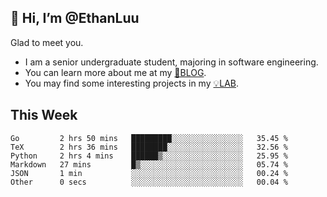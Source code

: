 ## 👋 Hi, I’m @EthanLuu

Glad to meet you.

- I am a senior undergraduate student, majoring in software engineering.
- You can learn more about me at my [📝BLOG](https://blog.ethanloo.cn).
- You may find some interesting projects in my [💡LAB](https://lab.ethanloo.cn).

## This Week
<!--START_SECTION:waka-->

```text
Go         2 hrs 50 mins   █████████░░░░░░░░░░░░░░░░   35.45 %
TeX        2 hrs 36 mins   ████████░░░░░░░░░░░░░░░░░   32.56 %
Python     2 hrs 4 mins    ██████▒░░░░░░░░░░░░░░░░░░   25.95 %
Markdown   27 mins         █▒░░░░░░░░░░░░░░░░░░░░░░░   05.74 %
JSON       1 min           ░░░░░░░░░░░░░░░░░░░░░░░░░   00.24 %
Other      0 secs          ░░░░░░░░░░░░░░░░░░░░░░░░░   00.04 %
```

<!--END_SECTION:waka-->
